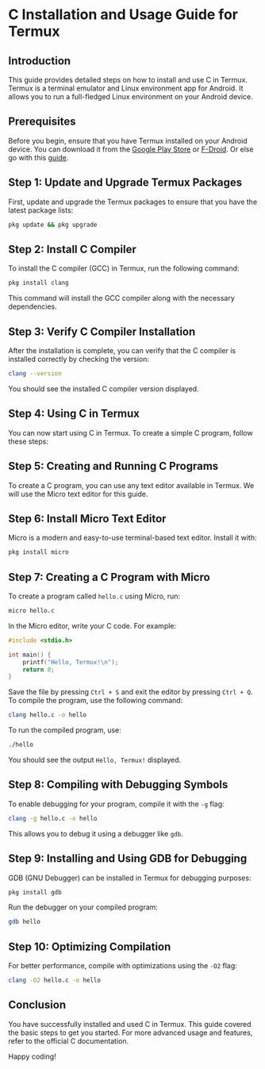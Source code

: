 # C Installation and Usage Guide for Termux

## Introduction
This guide provides detailed steps on how to install and use C in Termux. Termux is a terminal emulator and Linux environment app for Android. It allows you to run a full-fledged Linux environment on your Android device.

## Prerequisites
Before you begin, ensure that you have Termux installed on your Android device. You can download it from the [Google Play Store](https://play.google.com/store/apps/details?id=com.termux) or [F-Droid](https://f-droid.org/en/packages/com.termux/).
Or else go with this [guide](https://github.com/ysathyasai/Termux/blob/main/Guide.md).

## Step 1: Update and Upgrade Termux Packages
First, update and upgrade the Termux packages to ensure that you have the latest package lists:
```sh
pkg update && pkg upgrade
```

## Step 2: Install C Compiler
To install the C compiler (GCC) in Termux, run the following command:
```sh
pkg install clang
```
This command will install the GCC compiler along with the necessary dependencies.

## Step 3: Verify C Compiler Installation
After the installation is complete, you can verify that the C compiler is installed correctly by checking the version:
```sh
clang --version
```
You should see the installed C compiler version displayed.

## Step 4: Using C in Termux
You can now start using C in Termux. To create a simple C program, follow these steps:

## Step 5: Creating and Running C Programs
To create a C program, you can use any text editor available in Termux. We will use the Micro text editor for this guide.

## Step 6: Install Micro Text Editor
Micro is a modern and easy-to-use terminal-based text editor. Install it with:
```sh
pkg install micro
```

## Step 7: Creating a C Program with Micro
To create a program called `hello.c` using Micro, run:
```sh
micro hello.c
```
In the Micro editor, write your C code. For example:
```c
#include <stdio.h>

int main() {
    printf("Hello, Termux!\n");
    return 0;
}
```
Save the file by pressing `Ctrl + S` and exit the editor by pressing `Ctrl + Q`. To compile the program, use the following command:
```sh
clang hello.c -o hello
```
To run the compiled program, use:
```sh
./hello
```
You should see the output `Hello, Termux!` displayed.

## Step 8: Compiling with Debugging Symbols
To enable debugging for your program, compile it with the `-g` flag:
```sh
clang -g hello.c -o hello
```
This allows you to debug it using a debugger like `gdb`.

## Step 9: Installing and Using GDB for Debugging
GDB (GNU Debugger) can be installed in Termux for debugging purposes:
```sh
pkg install gdb
```
Run the debugger on your compiled program:
```sh
gdb hello
```

## Step 10: Optimizing Compilation
For better performance, compile with optimizations using the `-O2` flag:
```sh
clang -O2 hello.c -o hello
```

## Conclusion
You have successfully installed and used C in Termux. This guide covered the basic steps to get you started. For more advanced usage and features, refer to the official C documentation.

Happy coding!